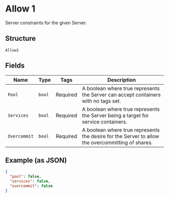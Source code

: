 
# Allow 1

Server constraints for the given Server.

## Structure

`Allow1`

## Fields

| Name | Type | Tags | Description |
|  --- | --- | --- | --- |
| `Pool` | `bool` | Required | A boolean where true represents the Server can accept containers with no tags set. |
| `Services` | `bool` | Required | A boolean where true represents the Server being a target for service containers. |
| `Overcommit` | `bool` | Required | A boolean where true represents the desire for the Server to allow the overcommitting of shares. |

## Example (as JSON)

```json
{
  "pool": false,
  "services": false,
  "overcommit": false
}
```

